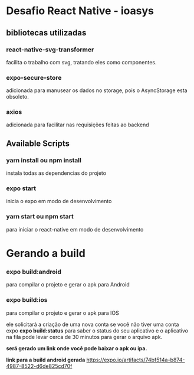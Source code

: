 # Desafio React Native - ioasys

## bibliotecas utilizadas

### react-native-svg-transformer 
facilita o trabalho com svg, tratando eles como componentes.

### expo-secure-store
adicionada para manusear os dados no storage, pois o AsyncStorage esta obsoleto.

### axios
adicionada para facilitar nas requisições feitas ao backend


## Available Scripts  
### yarn install ou npm install
instala todas as dependencias do projeto

### expo start
inicia o expo em modo de desenvolvimento 

### yarn start ou npm start 
para iniciar o react-native em modo de desenvolvimento

# Gerando a build
### expo build:android
para compilar o projeto e gerar o apk para Android 

### expo build:ios
para compilar o projeto e gerar o apk para IOS 

ele solicitará a criação de uma nova conta se você não tiver uma conta expo  **expo build:status** para saber o status do seu aplicativo e o aplicativo na fila pode levar cerca de 30 minutos para gerar o arquivo apk.

 **será gerado um link onde você pode baixar o apk ou ipa.**

**link para a build android gerada**
https://expo.io/artifacts/74bf514a-b874-4987-8522-d6de825cd70f
